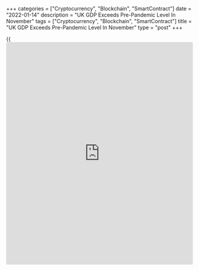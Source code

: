+++
categories = ["Cryptocurrency", "Blockchain", "SmartContract"]
date = "2022-01-14"
description = "UK GDP Exceeds Pre-Pandemic Level In November"
tags = ["Cryptocurrency", "Blockchain", "SmartContract"]
title = "UK GDP Exceeds Pre-Pandemic Level In November"
type = "post"
+++

{{<iframe id="large-banner" src="https://www.bounty.group/#slide=1.0" width="100%" height="600" scrolling="no" style="border: 0px solid rgb(216, 221, 230); border-radius: 3px;">}}

Ahead of the emergence of the Omicron variant, the UK [economy][1]
expanded at a faster pace in November to reach its pre-pandemic level
for the first time, data from the Office for National Statistics showed
on Friday.

Gross domestic product grew 0.9 percent month-on-month in November,
faster than the revised 0.2 percent expansion registered in October and
the economists' forecast of 0.4 percent.

GDP was estimated to be above its pre-[coronavirus][2] pandemic level
for the first time, by 0.7 percent.

In November, there was an increase in output in all sectors, with
services output the main driver of GDP growth. Services output grew 0.7
percent.

Production output increased 1.0 percent from the last month. This
followed two consecutive months of negative growth, with a fall of 0.5
percent in October and a decrease of 0.7 percent in September.

Manufacturing was the largest contributor to production growth in
November, increasing by 1.1 percent, much faster than the expected
increase of 0.2 percent. At the same time, construction output grew 3.5
percent, offsetting a fall of 1.7 percent in October.

In three month to November, GDP advanced 1.1 percent, reflecting the
strong performance of the services sector. GDP was forecast to grow 0.8
percent.

The recent signs that the Omicron wave is starting to subside suggests
that GDP will probably rebound in February and March, Paul Dales, an
economist at Capital Economics, said. But growth will then be restrained
by the hit from higher taxes and utility prices from April 1.

In a separate communiqué, the ONS said the visible trade deficit
declined to GBP 11.34 billion in November from GBP 11.81 billion in
October. In November, exports grew 8.5 percent and imports climbed 4.9
percent.

The surplus on services trade totaled GBP 11.96 billion, largely
unchanged from the previous month. Consequently, the total trade surplus
increased moderately to GBP 626 million from GBP 151 million a month
ago.

For comments and feedback [contact](https://www.playgroundfx.com/contact/): editorial@rtt[news](https://www.letsplayfx.com/blog/forex-news-website/).com

[Economic News][1]

 **What parts of the world are seeing the best (and worst) economic
performances lately? Click[here][3] to check out our [Econ Scorecard][3]
and find out! See up-to-the-moment [ranking](https://www.playgroundfx.com/blog/crypto-exchange-ranking/)s for the best and worst
performers in [GDP][4], [unemployment rate][5], [inflation][6] and much
more.**

   1. www.rtt[news](https://www.letsplayfx.com/blog/forex-news-website/).com/Content/EconomicNews.aspx
   2. www.rtt[news](https://www.letsplayfx.com/blog/forex-news-website/).com/list/coronavirus.aspx
   3. www.rtt[news](https://www.letsplayfx.com/blog/forex-news-website/).com/economic-scorecard/world-rank/retail-sales/highest-performance.aspx
   4. www.rtt[news](https://www.letsplayfx.com/blog/forex-news-website/).com/economic-scorecard/world-rank/GDP/highest-performance.aspx
   5. www.rtt[news](https://www.letsplayfx.com/blog/forex-news-website/).com/economic-scorecard/world-rank/unemployment-rate/lowest-performance.aspx
   6. www.rtt[news](https://www.letsplayfx.com/blog/forex-news-website/).com/economic-scorecard/world-rank/CPI/highest-performance.aspx